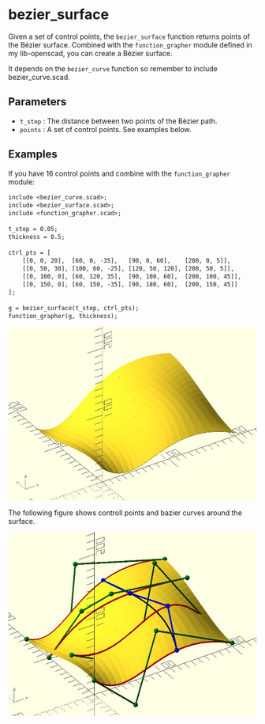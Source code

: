 # bezier_surface

Given a set of control points, the `bezier_surface` function returns points of the Bézier surface. Combined with the `function_grapher` module defined in my lib-openscad, you can create a Bézier surface.

It depends on the `bezier_curve` function so remember to include bezier_curve.scad.

## Parameters

- `t_step` : The distance between two points of the Bézier path.
- `points` : A set of control points. See examples below.

## Examples

If you have 16 control points and combine with the `function_grapher` module:

	include <bezier_curve.scad>;
	include <bezier_surface.scad>; 
	include <function_grapher.scad>;

	t_step = 0.05;
	thickness = 0.5;

	ctrl_pts = [
		[[0, 0, 20],  [60, 0, -35],   [90, 0, 60],    [200, 0, 5]],
		[[0, 50, 30], [100, 60, -25], [120, 50, 120], [200, 50, 5]],
		[[0, 100, 0], [60, 120, 35],  [90, 100, 60],  [200, 100, 45]],
		[[0, 150, 0], [60, 150, -35], [90, 180, 60],  [200, 150, 45]]
	];

	g = bezier_surface(t_step, ctrl_pts);
	function_grapher(g, thickness);    

![bezier_surface](images/lib-bezier_surface-1.JPG)

The following figure shows controll points and bazier curves around the surface.

![bezier_surface](images/lib-bezier_surface-2.JPG)